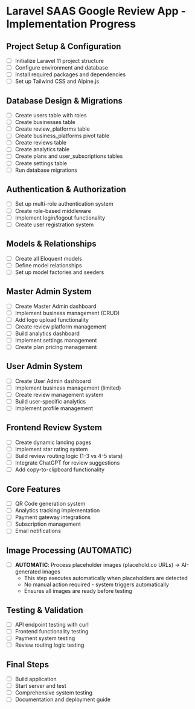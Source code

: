 # Laravel SAAS Google Review App - Implementation Progress

## Project Setup & Configuration
- [ ] Initialize Laravel 11 project structure
- [ ] Configure environment and database
- [ ] Install required packages and dependencies
- [ ] Set up Tailwind CSS and Alpine.js

## Database Design & Migrations
- [ ] Create users table with roles
- [ ] Create businesses table
- [ ] Create review_platforms table
- [ ] Create business_platforms pivot table
- [ ] Create reviews table
- [ ] Create analytics table
- [ ] Create plans and user_subscriptions tables
- [ ] Create settings table
- [ ] Run database migrations

## Authentication & Authorization
- [ ] Set up multi-role authentication system
- [ ] Create role-based middleware
- [ ] Implement login/logout functionality
- [ ] Create user registration system

## Models & Relationships
- [ ] Create all Eloquent models
- [ ] Define model relationships
- [ ] Set up model factories and seeders

## Master Admin System
- [ ] Create Master Admin dashboard
- [ ] Implement business management (CRUD)
- [ ] Add logo upload functionality
- [ ] Create review platform management
- [ ] Build analytics dashboard
- [ ] Implement settings management
- [ ] Create plan pricing management

## User Admin System
- [ ] Create User Admin dashboard
- [ ] Implement business management (limited)
- [ ] Create review management system
- [ ] Build user-specific analytics
- [ ] Implement profile management

## Frontend Review System
- [ ] Create dynamic landing pages
- [ ] Implement star rating system
- [ ] Build review routing logic (1-3 vs 4-5 stars)
- [ ] Integrate ChatGPT for review suggestions
- [ ] Add copy-to-clipboard functionality

## Core Features
- [ ] QR Code generation system
- [ ] Analytics tracking implementation
- [ ] Payment gateway integrations
- [ ] Subscription management
- [ ] Email notifications

## Image Processing (AUTOMATIC)
- [ ] **AUTOMATIC**: Process placeholder images (placehold.co URLs) → AI-generated images
  - This step executes automatically when placeholders are detected
  - No manual action required - system triggers automatically
  - Ensures all images are ready before testing

## Testing & Validation
- [ ] API endpoint testing with curl
- [ ] Frontend functionality testing
- [ ] Payment system testing
- [ ] Review routing logic testing

## Final Steps
- [ ] Build application
- [ ] Start server and test
- [ ] Comprehensive system testing
- [ ] Documentation and deployment guide